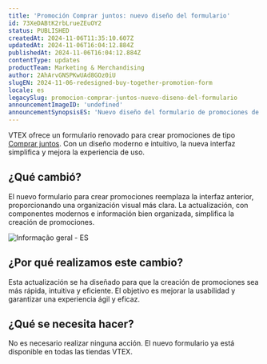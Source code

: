 ```yaml
---
title: 'Promoción Comprar juntos: nuevo diseño del formulario'
id: 73XeDABtK2rbLrueZEuOY2
status: PUBLISHED
createdAt: 2024-11-06T11:35:10.607Z
updatedAt: 2024-11-06T16:04:12.884Z
publishedAt: 2024-11-06T16:04:12.884Z
contentType: updates
productTeam: Marketing & Merchandising
author: 2AhArvGNSPKwUAd8GOz0iU
slugEN: 2024-11-06-redesigned-buy-together-promotion-form
locale: es
legacySlug: promocion-comprar-juntos-nuevo-diseno-del-formulario
announcementImageID: 'undefined'
announcementSynopsisES: 'Nuevo diseño del formulario de promociones de VTEX, con interfaz moderna y uso simplificado.'
---
```


VTEX ofrece un formulario renovado para crear promociones de tipo [Comprar juntos](/es/tutorial/compre-junto--tutorials_323). Con un diseño moderno e intuitivo, la nueva interfaz simplifica y mejora la experiencia de uso. 

## ¿Qué cambió?
El nuevo formulario para crear promociones reemplaza la interfaz anterior, proporcionando una organización visual más clara. La actualización, con componentes modernos e información bien organizada, simplifica la creación de promociones.

![Informação geral - ES](https://cdn.statically.io/gh/vtexdocs/help-center-content/refs/heads/main/docs/es/announcements/2024/noviembre/2024-11-06-promocion-comprar-juntos-nuevo-diseno-del-formulario_1.gif)

## ¿Por qué realizamos este cambio?
Esta actualización se ha diseñado para que la creación de promociones sea más rápida, intuitiva y eficiente. El objetivo es mejorar la usabilidad y garantizar una experiencia ágil y eficaz.

## ¿Qué se necesita hacer?
No es necesario realizar ninguna acción. El nuevo formulario ya está disponible en todas las tiendas VTEX.

